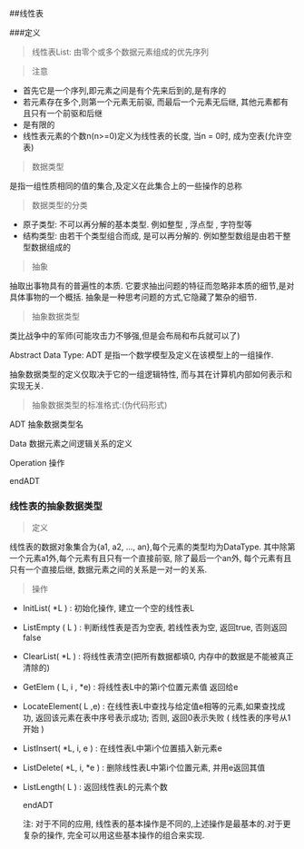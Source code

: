 ##线性表

###定义

> 线性表List: 由零个或多个数据元素组成的优先序列

> 注意

- 首先它是一个序列,即元素之间是有个先来后到的,是有序的
- 若元素存在多个,则第一个元素无前驱, 而最后一个元素无后继, 其他元素都有且只有一个前驱和后继
- 是有限的
- 线性表元素的个数n(n>=0)定义为线性表的长度, 当n = 0时, 成为空表(允许空表)

> 数据类型

是指一组性质相同的值的集合,及定义在此集合上的一些操作的总称

> 数据类型的分类

- 原子类型: 不可以再分解的基本类型. 例如整型 , 浮点型 ,  字符型等
- 结构类型: 由若干个类型组合而成, 是可以再分解的. 例如整型数组是由若干整型数据组成的

> 抽象

抽取出事物具有的普遍性的本质.  它要求抽出问题的特征而忽略非本质的细节,是对具体事物的一个概括. 抽象是一种思考问题的方式,它隐藏了繁杂的细节.

> 抽象数据类型

类比战争中的军师(可能攻击力不够强,但是会布局和布兵就可以了)

Abstract Data Type: ADT 是指一个数学模型及定义在该模型上的一组操作.  

抽象数据类型的定义仅取决于它的一组逻辑特性,  而与其在计算机内部如何表示和实现无关.

> 抽象数据类型的标准格式:(伪代码形式)

ADT		抽象数据类型名

Data	数据元素之间逻辑关系的定义

Operation   操作

endADT

### 线性表的抽象数据类型

> 定义

线性表的数据对象集合为{a1, a2, …, an},每个元素的类型均为DataType.  其中除第一个元素a1外,每个元素有且只有一个直接前驱, 除了最后一个an外, 每个元素有且只有一个直接后继, 数据元素之间的关系是一对一的关系.

> 操作

- InitList( *L ) :  初始化操作, 建立一个空的线性表L

- ListEmpty ( L ) : 判断线性表是否为空表,  若线性表为空,  返回true, 否则返回false 

- ClearList( *L ) : 将线性表清空(把所有数据都填0, 内存中的数据是不能被真正清除的)

- GetElem ( L, i , *e) : 将线性表L中的第i个位置元素值 返回给e

-  LocateElement( L ,e) : 在线性表L中查找与给定值e相等的元素,如果查找成功, 返回该元素在表中序号表示成功;  否则, 返回0表示失败 ( 线性表的序号从1开始 )

- ListInsert( *L, i, e ) : 在线性表L中第i个位置插入新元素e

- ListDelete( *L, i, *e ) : 删除线性表L中第i个位置元素, 并用e返回其值

- ListLength( L ) : 返回线性表L的元素个数

  endADT

  注: 对于不同的应用, 线性表的基本操作是不同的,上述操作是最基本的.对于更复杂的操作, 完全可以用这些基本操作的组合来实现.

  ​

   